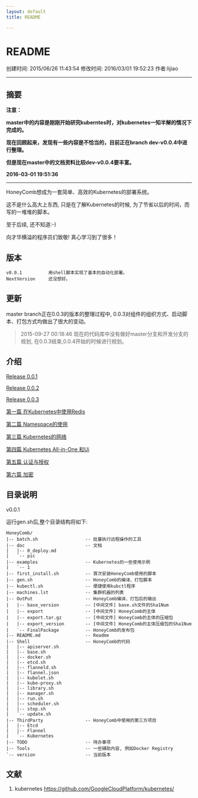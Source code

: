 ```yaml
---
layout: default
title: README

---
```


# README

创建时间: 2015/06/26 11:43:54  修改时间: 2016/03/01 19:52:23 作者:lijiao

----

## 摘要

**注意：**

**master中的内容是刚刚开始研究kuberntes时，对kubernetes一知半解的情况下完成的。**

**现在回顾起来，发现有一些内容是不恰当的，目前正在branch dev-v0.0.4中进行整理。**

**但是现在master中的文档资料比较dev-v0.0.4要丰富。**

**2016-03-01 19:51:36**


----

HoneyComb想成为一套简单、高效的Kubernetes的部署系统。

这不是什么高大上东西, 只是在了解Kubernetes的时候, 为了节省以后的时间，而写的一堆堆的脚本。

至于后续, 还不知道:-)

向才华横溢的程序员们致敬! 真心学习到了很多！

## 版本

	v0.0.1          用shell脚本实现了基本的自动化部署。
	NextVersion     还没想好。

## 更新

master branch正在0.0.3的版本的整理过程中, 0.0.3对组件的组织方式、启动脚本、打包方式均做出了很大的变动。

>2015-09-27 00:18:46 现在的代码库中没有做好master分支和开发分支的规划, 在0.0.3结束,0.0.4开始的时候进行规划。

## 介绍

[Release 0.0.1](./doc/0_release_0.0.1.md)

[Release 0.0.2](./doc/0_release_0.0.2.md)

[Release 0.0.3](./doc/0_release_0.0.3.md)

[第一篇 在Kubernetes中使用Redis](./doc/1_example_redis.md)

[第二篇 Namespace的使用](./doc/2_example_namespace.md)

[第三篇 Kubernetes的网络](./doc/3_example_networks.md)

[第四篇 Kubernetes All-in-One 和Ui](./doc/4_example_allinone_and_ui.md)

[第五篇 认证与授权](./doc/5_example_authn_authz.md)

[第六篇 加密](./doc/6_example_encryption.md)

## 目录说明

v0.0.1

运行gen.sh后,整个目录结构将如下:

	HoneyComb/
	|-- batch.sh                  -- 批量执行远程操作的工具
	|-- doc                       -- 文档
	|   |-- 0_deploy.md
	|   `-- pic
	|-- examples                  -- Kubernetes的一些使用示例
	|   `-- 1
	|-- first_install.sh          -- 首次安装HoneyComb使用的脚本
	|-- gen.sh                    -- HoneyComb的编译、打包脚本
	|-- kubectl.sh                -- 便捷使用kubctl程序
	|-- machines.lst              -- 集群机器的列表
	|-- OutPut                    -- HoneyComb编译、打包后的输出
	|   |-- base_version          -- [中间文件] base.sh文件的Sha1Num
	|   |-- export                -- [中间文件] HoneyComb的主体
	|   |-- export.tar.gz         -- [中间文件] HoneyComb的主体的压缩包
	|   |-- export_version        -- [中间文件] HoneyComb的主体压缩包的Sha1Num
	|   `-- FinalPackage          -- HoneyComb的发布包
	|-- README.md                 -- Readme
	|-- Shell                     -- HoneyComb的代码
	|   |-- apiserver.sh
	|   |-- base.sh
	|   |-- docker.sh
	|   |-- etcd.sh
	|   |-- flanneld.sh
	|   |-- flannel.json
	|   |-- kubelet.sh
	|   |-- kube-proxy.sh
	|   |-- library.sh
	|   |-- manager.sh
	|   |-- run.sh
	|   |-- scheduler.sh
	|   |-- stop.sh
	|   `-- update.sh
	|-- ThirdParty                -- HoneyComb中使用的第三方项目
	|   |-- Etcd
	|   |-- Flannel
	|   `-- Kubernetes
	|-- TODO                      -- 待办事项
	|-- Tools                     -- 一些辅助内容, 例如Docker Registry
	`-- version                   -- 当前版本


## 文献

1.  kubernetes https://github.com/GoogleCloudPlatform/kubernetes/

